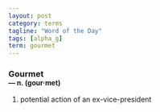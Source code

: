 ```yaml
---
layout: post
category: terms
tagline: "Word of the Day"
tags: [alpha_g]
term: gourmet
---
```


<h3>Gourmet<br/> <small>&mdash; n. (gour<span>&middot;</span>met)</small></h3>
<p><ol><li>potential action of an ex-vice-president</li>
</ol></p>
